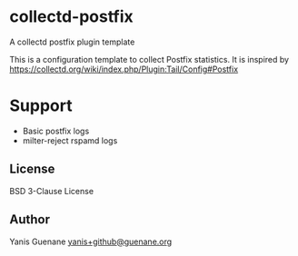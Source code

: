 # collectd-postfix

A collectd postfix plugin template

This is a configuration template to collect Postfix statistics.
It is inspired by https://collectd.org/wiki/index.php/Plugin:Tail/Config#Postfix

# Support

  * Basic postfix logs
  * milter-reject rspamd logs

## License

BSD 3-Clause License

## Author

Yanis Guenane  <yanis+github@guenane.org>
